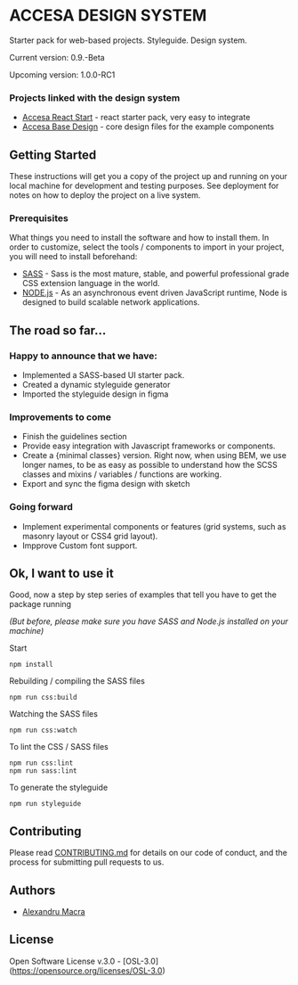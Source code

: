 # ACCESA DESIGN SYSTEM

Starter pack for web-based projects. Styleguide. Design system.

Current version: 0.9.-Beta

Upcoming version: 1.0.0-RC1

### Projects linked with the design system
* [Accesa React Start](https://github.com/alex-macra/react) - react starter pack, very easy to integrate
* [Accesa Base Design](https://github.com/alex-macra/design) - core design files for the example components

## Getting Started

These instructions will get you a copy of the project up and running on your local machine for development and testing purposes. See deployment for notes on how to deploy the project on a live system.

### Prerequisites

What things you need to install the software and how to install them.
In order to customize, select the tools / components to import in your project, you will need to install beforehand:

* [SASS](https://sass-lang.com) - Sass is the most mature, stable, and powerful professional grade CSS extension language in the world.
* [NODE.js](https://nodejs.org) - As an asynchronous event driven JavaScript runtime, Node is designed to build scalable network applications.

## The road so far...

### Happy to announce that we have:
  * Implemented a SASS-based UI starter pack.
  * Created a dynamic styleguide generator
  * Imported the styleguide design in figma

### Improvements to come
  * Finish the guidelines section
  * Provide easy integration with Javascript frameworks or components.
  * Create a {minimal classes} version. Right now, when using BEM, we use longer names, to be as easy as possible to understand how the SCSS classes and mixins / variables / functions are working.
  * Export and sync the figma design with sketch

### Going forward
  * Implement experimental components or features (grid systems, such as masonry layout or CSS4 grid layout).
  * Impprove Custom font support.

## Ok, I want to use it

Good, now a step by step series of examples that tell you have to get the package running

*(But before, please make sure you have SASS and Node.js installed on your machine)*

Start
```
npm install
```

Rebuilding / compiling the SASS files
```
npm run css:build
```

Watching the SASS files
```
npm run css:watch
```

To lint the CSS / SASS files
```
npm run css:lint
npm run sass:lint
```

To generate the styleguide
```
npm run styleguide
```

## Contributing

Please read [CONTRIBUTING.md](https://github.com/alex-macra/accesa-design-system/blob/master/CONTRIBUTING.md) for details on our code of conduct, and the process for submitting pull requests to us.

## Authors

* [Alexandru Macra](https://github.com/alex-macra)

## License

Open Software License v.3.0 - [OSL-3.0] (https://opensource.org/licenses/OSL-3.0)